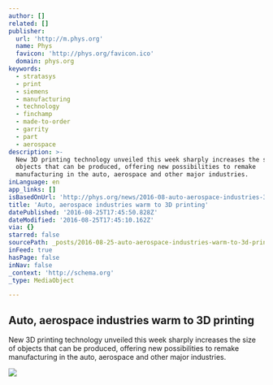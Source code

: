 ```yaml
---
author: []
related: []
publisher:
  url: 'http://m.phys.org'
  name: Phys
  favicon: 'http://phys.org/favicon.ico'
  domain: phys.org
keywords:
  - stratasys
  - print
  - siemens
  - manufacturing
  - technology
  - finchamp
  - made-to-order
  - garrity
  - part
  - aerospace
description: >-
  New 3D printing technology unveiled this week sharply increases the size of
  objects that can be produced, offering new possibilities to remake
  manufacturing in the auto, aerospace and other major industries.
inLanguage: en
app_links: []
isBasedOnUrl: 'http://phys.org/news/2016-08-auto-aerospace-industries-3d.html'
title: 'Auto, aerospace industries warm to 3D printing'
datePublished: '2016-08-25T17:45:50.828Z'
dateModified: '2016-08-25T17:45:10.162Z'
via: {}
starred: false
sourcePath: _posts/2016-08-25-auto-aerospace-industries-warm-to-3d-printing.md
inFeed: true
hasPage: false
inNav: false
_context: 'http://schema.org'
_type: MediaObject

---
```

<article style=""><h1>Auto, aerospace industries warm to 3D printing</h1><p>New 3D printing technology unveiled this week sharply increases the size of objects that can be produced, offering new possibilities to remake manufacturing in the auto, aerospace and other major industries.</p><img src="http://cdn.phys.org/newman/gfx/news/2016/1-theprototype.jpg" /></article>